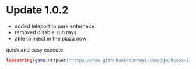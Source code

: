 # Update 1.0.2

- added teleport to park enternece
- removed disable sun rays
- able to inject in the plaza now


quick and easy execute

```lua
loadstring(game:HttpGet("https://raw.githubusercontent.com/3jm/hoops-life-skru-script/main/skru.lua"))()
```
